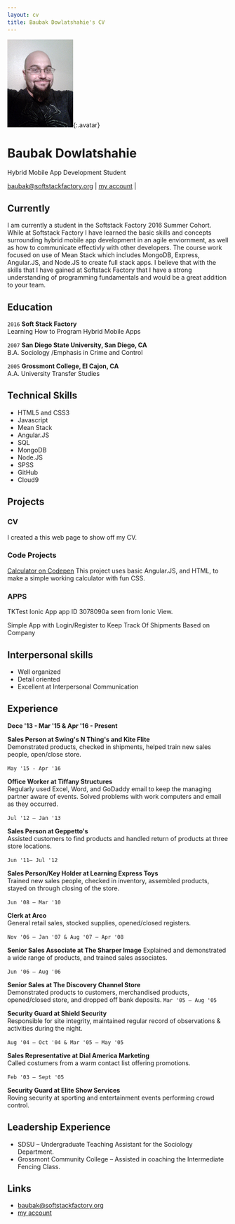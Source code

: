 ```yaml
---
layout: cv
title: Baubak Dowlatshahie's CV
---
```


![Baubak](./media/21.png){:.avatar}

# Baubak Dowlatshahie
Hybrid Mobile App Development Student

<div id="webaddress">
<a href="mailto:">baubak@softstackfactory.org</a>
|
<i class="fa fa-github"></i> <a href="http://github.com/bdowlatshahiessf/"  target="_blank">my account</a>
|

</div>


## Currently

I am currently a student in the Softstack Factory 2016 Summer Cohort. While at Softstack Factory I have learned the basic skills and concepts surrounding hybrid mobile app development in an agile enviornment, as well as how to communicate effectivly with other developers. The course work focused on use of Mean Stack which includes MongoDB, Express, Angular.JS, and Node.JS to create full stack apps. I believe that with the skills that I have gained at Softstack Factory that I have a strong understanding of programming fundamentals and would be a great addition to your team.

## Education



`2016`
__Soft Stack Factory__  
Learning How to Program Hybrid Mobile Apps

`2007`
__San Diego State University, San Diego, CA__  
B.A. Sociology /Emphasis in Crime and Control   

`2005`
__Grossmont College, El Cajon, CA__                                
A.A. University Transfer Studies   



## Technical Skills




* HTML5 and CSS3
* Javascript
* Mean Stack
* Angular.JS
* SQL
* MongoDB
* Node.JS
* SPSS
* GitHub
* Cloud9

## Projects

### CV

I created a this web page to show off my CV.  

### Code Projects


<a href="http://codepen.io/Baubak/pen/JKNZqd"  target="_blank"> Calculator on Codepen</a> This project uses basic Angular.JS, and HTML, to make a simple working calculator with fun CSS.


### APPS

TKTest Ionic App app ID 3078090a seen from Ionic View. 

Simple App with Login/Register to Keep Track Of Shipments Based on Company


## Interpersonal skills
* Well organized
* Detail oriented 
* Excellent at Interpersonal Communication

## Experience


__Dece '13 - Mar '15 & Apr '16 - Present__



__Sales Person at Swing's N Thing's  and Kite Flite__                               	 
Demonstrated products, checked in shipments, helped train new sales people, open/close store.


`May '15 - Apr '16`
 
  
  
__Office Worker at Tiffany Structures__  
Regularly used Excel, Word, and GoDaddy email to keep the managing partner aware of events. 
Solved problems with work computers and email as they occurred.  

`Jul '12 – Jan '13`

  
  
__Sales Person at Geppetto's__                                           
Assisted customers to find products and handled return of products at three store locations.

 `Jun '11– Jul '12`

  
  
__Sales Person/Key Holder at Learning Express Toys__                                  
Trained new sales people, checked in inventory, assembled products, stayed on through closing of the store.

`Jun '08 – Mar '10` 

  
  
__Clerk at Arco__                                                 
General retail sales, stocked supplies, opened/closed registers.

`Nov '06 – Jan '07 & Aug '07 – Apr '08`

  
  
__Senior Sales Associate at The Sharper Image__ 
Explained and demonstrated a wide range of products, and trained sales associates.

`Jun '06 – Aug '06`

  
  
__Senior Sales at The Discovery Channel Store__                             
Demonstrated products to customers, merchandised products, opened/closed store, and dropped off bank deposits.
`Mar '05 – Aug '05`

  
  
__Security Guard at Shield Security__                                      
Responsible for site integrity, maintained regular record of observations & activities during the night.

`Aug '04 – Oct '04 & Mar '05 – May '05`

  
  
__Sales Representative at Dial America Marketing__     
Called costumers from a warm contact list offering promotions.

 `Feb '03 – Sept '05`

  
  
__Security Guard at Elite Show Services__                              
Roving security at sporting and entertainment events performing crowd control.



## Leadership Experience

* SDSU – Undergraduate Teaching Assistant for the Sociology Department.
* Grossmont Community College – Assisted in coaching the Intermediate Fencing Class.

## Links


* <i class="fa fa-envelope"></i> <a href="mailto:">baubak@softstackfactory.org</a><br />
* <i class="fa fa-github"></i> <a href="http://github.com/bdowlatshahiessf/"  target="_blank">my account</a><br />

